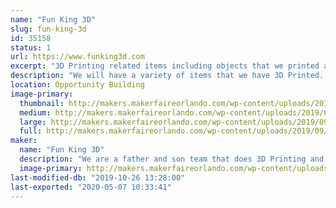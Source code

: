 ```yaml
---
name: "Fun King 3D"
slug: fun-king-3d
id: 35158
status: 1
url: https://www.funking3d.com
excerpt: "3D Printing related items including objects that we printed as well as the printers. We will be displaying the FK-1 for the first time in public!! The FK-1 is a 1200x400x475mm home designed and built 3D Printer! Come see this monster!"
description: "We will have a variety of items that we have 3D Printed. We will also have a couple of printers on display. The FK-1 will be the center piece of our display this year and it is the first time it will be seen in public. This project was over 8 months in the making and it is a sight to see. With a build capacity of 1200x400x475mm it has the potential to build some amazing things."
location: Opportunity Building
image-primary:
  thumbnail: http://makers.makerfaireorlando.com/wp-content/uploads/2019/09/20181111_111615-1-150x150.jpg
  medium: http://makers.makerfaireorlando.com/wp-content/uploads/2019/09/20181111_111615-1-300x169.jpg
  large: http://makers.makerfaireorlando.com/wp-content/uploads/2019/09/20181111_111615-1-1024x576.jpg
  full: http://makers.makerfaireorlando.com/wp-content/uploads/2019/09/20181111_111615-1.jpg
maker:
  name: "Fun King 3D"
  description: "We are a father and son team that does 3D Printing and Electronic Projects on YouTube. We love to learn, and teach what we learn."
  image-primary: http://makers.makerfaireorlando.com/wp-content/uploads/2018/07/20180312_200118-1024x576.jpg
last-modified-db: "2019-10-26 13:28:00"
last-exported: "2020-05-07 10:33:41"
---
```

